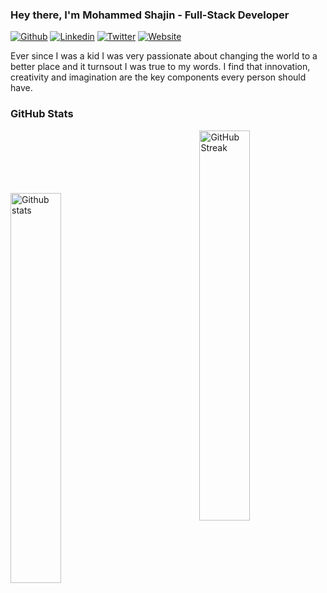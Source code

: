 ### Hey there, I'm Mohammed Shajin - Full-Stack Developer

[![Github](https://img.shields.io/github/followers/mohammedshajin?label=mohammedshajin&style=social)](https://github.com/mohammedshajin)
[![Linkedin](https://img.shields.io/badge/-mohammedshajin-blue?style=flat&logo=Linkedin&logoColor=white&link=https://www.linkedin.com/in/mohammed-shajin/)](https://www.linkedin.com/in/mohammed-shajin/)
[![Twitter](https://img.shields.io/twitter/url?label=mohammedshajinp&style=social&url=https%3A%2F%2Ftwitter.com%2Fmohammedshajinp)](https://twitter.com/mohammedshajinp)
[![Website](https://img.shields.io/badge/-mohammedshajin.com-EF4056?style=flat&logo=Google-Chrome&logoColor=white)](https://mohammedshajin.com)

Ever since I was a kid I was very passionate about changing the world to a better place and it turnsout I was true to my words. I find that innovation, creativity and imagination are the key components every person should have. 
### GitHub Stats

<p>
<a href="https://github-readme-stats.vercel.app/api?username=mohammedshajin&show_icons=true&locale=en&count_private=true&hide_rank=false&custom_title=My%20GitHub%20Stats&disable_animations=true&theme=dracula&show_icons=true&hide_border=true">
<img style="margin-top:100px" width="40%" align="left" alt="Github stats" src="https://github-readme-stats.vercel.app/api?username=mohammedshajin&show_icons=true&locale=en&count_private=true&hide_rank=false&custom_title=My%20GitHub%20Stats&disable_animations=true&theme=dracula&show_icons=true&hide_border=true" />
</a>  
<a href="https://github-readme-streak-stats.herokuapp.com/?user=mohammedshajin&theme=dracula&show_icons=true&hide_border=true">
<img width="40%" align="right" alt="GitHub Streak" src="https://github-readme-streak-stats.herokuapp.com/?user=mohammedshajin&theme=dracula&show_icons=true&hide_border=true" />
</a><br />
   <br />
